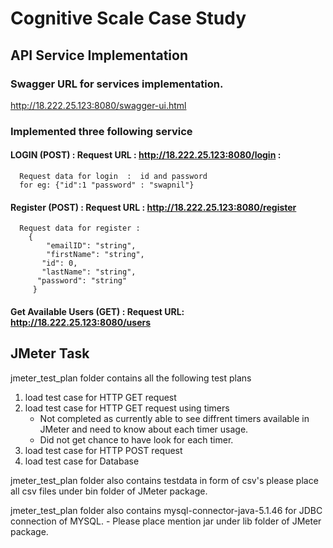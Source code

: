 # Cognitive Scale Case Study

## API Service Implementation

### Swagger URL for services implementation.

  http://18.222.25.123:8080/swagger-ui.html

### Implemented three following service 
  #### LOGIN (POST) : Request URL : http://18.222.25.123:8080/login :
      Request data for login  :  id and password
      for eg: {"id":1 "password" : "swapnil"} 
   #### Register (POST) : Request URL : http://18.222.25.123:8080/register
      Request data for register : 
        {
            "emailID": "string",
            "firstName": "string",
           "id": 0,
           "lastName": "string",
          "password": "string"
         }

   #### Get Available Users (GET) : Request URL:  http://18.222.25.123:8080/users

## JMeter Task

jmeter_test_plan folder contains all the following test plans 
1. load test case for HTTP GET request
3. load test case for HTTP GET request using timers
    - Not completed as currently able to see diffrent timers available in JMeter and need to know about each timer usage.
    - Did not get chance to have look for each timer.
4. load test case for HTTP POST request
5. load test case for Database

jmeter_test_plan folder also contains testdata in form of csv's please place all csv files under bin folder of JMeter package.

jmeter_test_plan folder also contains mysql-connector-java-5.1.46 for JDBC connection of MYSQL.
       - Please place mention jar under lib folder of JMeter package.




 

